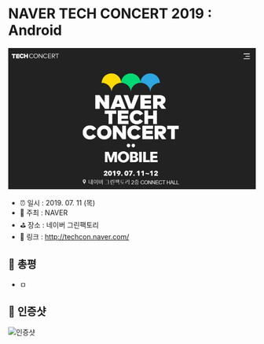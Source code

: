 # NAVER TECH CONCERT 2019 : Android

![NAVER TECH CONCERT 2019 : Android](image.jpg)

- ⏰ 일시 : 2019. 07. 11 (목)
- 💁 주최 : NAVER
- ⛳ 장소 : 네이버 그린팩토리
- 🔗 링크 : http://techcon.naver.com/

## 👏 총평 

- ㅁ

## 📸 인증샷

![인증샷](self.png)
